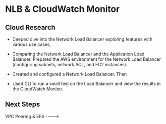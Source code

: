 <!-- This is a template you can use for quick progress days. It removes a lot of the steps we encourage you to share in the longer template 000-DAY-ARTICLE-LONG-TEMPLATE.MD-->

# NLB & CloudWatch Monitor

## Cloud Research

- Deeped dive into the Network Load Balancer exploring features with various use cases, 

- Comparing the Network Load Balancer and the Application Load Balancer. Prepared the AWS environment for the Network Load Balancer (configuring subnets, network ACL, and EC2 instances). 

- Created and configured a Network Load Balancer. Then 

- Used CLI to run a small test on the Load Balancer and view the results in the CloudWatch Monitor.

## Next Steps

VPC Peering & EFS ---->
